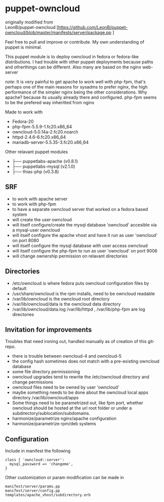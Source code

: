 # puppet-owncloud

originally modified from<br>
 LeonB/puppet-owncloud  [https://github.com/LeonB/puppet-owncloud/blob/master/manifests/server/package.pp ]

Feel free to pull and improve or contribute. My own understanding of puppet is minimal.

This puppet module is to deploy owncloud in fedora or fedora-like distributions.  I had trouble with other puppet deployments because paths and otherthings can be different. Also many are based on the nginx web-server

*note*: 
It is very painful to get apache to work well with php-fpm, that's perhaps one of the main reasons for sysadms to prefer nginx, the high performance of the simpler nginx being the other considerations. Why apache? because its usually already there and configured.  php-fpm seems to be the prefered way inheritted from nginx 

Made to work with
* Fedora-20
* php-fpm-5.5.9-1.fc20.x86_64
* owncloud-5.0.14a-2.fc20.noarch
* httpd-2.4.6-6.fc20.x86_64
* mariadb-server-5.5.35-3.fc20.x86_64

Other relavant puppet modules
* ├── puppetlabs-apache (v0.8.1)
* ├── puppetlabs-mysql (v2.1.0)
* ├── thias-php (v0.3.8)


## SRF
* to work with apache server
* to work with php-fpm
* to have a separate owncloud server that worked on a fedora based system
* will create the user owncloud
* will itself configure/create the mysql database 'owncloud' accesible via a mysql-user owncloud
* will itself configure the apache vhost and have it run as user 'owncloud' on port 8080
* will itself configure the mysql database with user access owncloud
* will itself configure the php-fpm to run as user 'owncloud' on port 9006
* will change ownership permission on relavant directories

## Directories
* /etc/owncloud is where fedora puts owncloud configuration files by default  
* /usr/share/owncloud is the rpm installs, need to be owncloud readable
* /var/lib/owncloud is the owncloud root directory 
* /var/lib/owncloud/data is the owncloud data directory
* /var/lib/owncloud/data.log /var/lib/httpd , /var/lib/php-fpm are log directories

## Invitation for improvements
Troubles that need ironing out, handled manually as of creation of this git-repo.
* there is trouble between owncloud-4 and owncloud-5
* the config hash sometimes does not match with a pre-existing owncloud database
* some file directory permissioning
* owncloud upgrades tend to rewrite the /etc/owncloud directory and change permissions
* owncloud files need to be owned by user 'owncloud'
* maybe something needs to be done about the owncloud local apps directory /var/lib/owncloud/apps
* Some things need to be parametrized out, like fpm port, whether owncloud should be hosted at the url root folder or under a subdirectory/sublocation/subdomains.
* harmonize/parametrize nginx/apache configuration
* harmonize/parametrize rpm/deb systems

## Configuration
Include in manifest the following
```
class { 'owncloud::server':
  mysql_password => 'changeme',
}
```

Other customization or param modification can be made in  
```
manifest/server/params.pp
manifest/server/config.pp
templates/apache_vhost/subdirectory.erb
```

